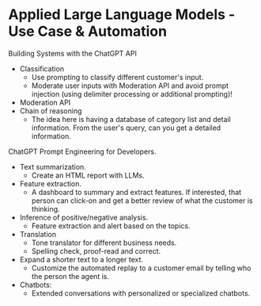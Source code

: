 # Applied Large Language Models - Use Case & Automation

Building Systems with the ChatGPT API
- Classification
  - Use prompting to classify different customer's input.
  - Moderate user inputs with Moderation API and avoid prompt injection (using delimiter processing or additional prompting)!
- Moderation API
- Chain of reasoning
  - The idea here is having a database of category list and detail information. From the user's query, can you get a detailed information.

ChatGPT Prompt Engineering for Developers.
- Text summarization.
  - Create an HTML report with LLMs.
- Feature extraction.
  - A dashboard to summary and extract features. If interested, that person can click-on and get a better review of what the customer is thinking.
- Inference of positive/negative analysis.
  - Feature extraction and alert based on the topics.
- Translation
  - Tone translator for different business needs.
  - Spelling check, proof-read and correct.
- Expand a shorter text to a longer text.
  - Customize the automated replay to a customer email by telling who the person the agent is.
- Chatbots:
  - Extended conversations with personalized or specialized chatbots.
